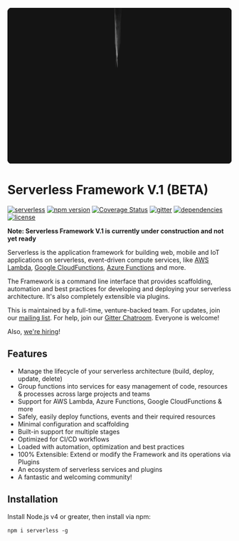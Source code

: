 ![Serverless Application Framework AWS Lambda API Gateway](other/img/readme_serverless_framework_v1.gif)

Serverless Framework V.1 (BETA)
=================================
[![serverless](http://public.serverless.com/badges/v3.svg)](http://www.serverless.com)
[![npm version](https://badge.fury.io/js/serverless.svg)](https://badge.fury.io/js/serverless)
[![Coverage Status](https://coveralls.io/repos/github/serverless/serverless/badge.svg?branch=dev)](https://coveralls.io/github/serverless/serverless?branch=dev)
[![gitter](https://img.shields.io/gitter/room/serverless/serverless.svg)](https://gitter.im/serverless/serverless)
[![dependencies](https://img.shields.io/david/serverless/serverless.svg)](https://www.npmjs.com/package/serverless)
[![license](https://img.shields.io/npm/l/serverless.svg)](https://www.npmjs.com/package/serverless)

**Note: Serverless Framework V.1 is currently under construction and not yet ready**

Serverless is the application framework for building web, mobile and IoT applications on serverless, event-driven compute services, like [AWS Lambda](https://aws.amazon.com/lambda/), [Google CloudFunctions](https://cloud.google.com/functions/), [Azure Functions](https://azure.microsoft.com/en-us/services/functions/) and more. 

The Framework is a command line interface that provides scaffolding, automation and best practices for developing and deploying your serverless architecture. It's also completely extensible via plugins.

This is maintained by a full-time, venture-backed team. For updates, join our [mailing list](http://github.us11.list-manage1.com/subscribe?u=b4fad36768cab222f88338995&id=5f8407dded).  For help, join our [Gitter Chatroom](https://gitter.im/serverless/serverless).  Everyone is welcome!

Also, [we're hiring](mailto:jobs@serverless.com)!

## Features

* Manage the lifecycle of your serverless architecture (build, deploy, update, delete)
* Group functions into services for easy management of code, resources & processes across large projects and teams
* Support for AWS Lambda, Azure Functions, Google CloudFunctions & more
* Safely, easily deploy functions, events and their required resources
* Minimal configuration and scaffolding
* Built-in support for multiple stages
* Optimized for CI/CD workflows
* Loaded with automation, optimization and best practices
* 100% Extensible: Extend or modify the Framework and its operations via Plugins
* An ecosystem of serverless services and plugins
* A fantastic and welcoming community!

## Installation

Install Node.js v4 or greater, then install via npm:

```
npm i serverless -g
```
